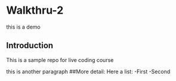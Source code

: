 # Walkthru-2
this is a demo
## Introduction
This is a sample repo for live coding course

this is another paragraph
##More detail:
Here a list:
-First
-Second
